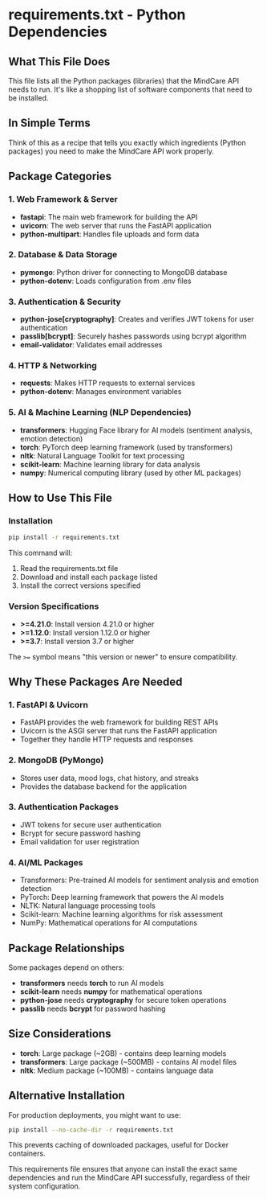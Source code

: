 # requirements.txt - Python Dependencies

## What This File Does
This file lists all the Python packages (libraries) that the MindCare API needs to run. It's like a shopping list of software components that need to be installed.

## In Simple Terms
Think of this as a recipe that tells you exactly which ingredients (Python packages) you need to make the MindCare API work properly.

## Package Categories

### 1. **Web Framework & Server**
- **fastapi**: The main web framework for building the API
- **uvicorn**: The web server that runs the FastAPI application
- **python-multipart**: Handles file uploads and form data

### 2. **Database & Data Storage**
- **pymongo**: Python driver for connecting to MongoDB database
- **python-dotenv**: Loads configuration from .env files

### 3. **Authentication & Security**
- **python-jose[cryptography]**: Creates and verifies JWT tokens for user authentication
- **passlib[bcrypt]**: Securely hashes passwords using bcrypt algorithm
- **email-validator**: Validates email addresses

### 4. **HTTP & Networking**
- **requests**: Makes HTTP requests to external services
- **python-dotenv**: Manages environment variables

### 5. **AI & Machine Learning (NLP Dependencies)**
- **transformers**: Hugging Face library for AI models (sentiment analysis, emotion detection)
- **torch**: PyTorch deep learning framework (used by transformers)
- **nltk**: Natural Language Toolkit for text processing
- **scikit-learn**: Machine learning library for data analysis
- **numpy**: Numerical computing library (used by other ML packages)

## How to Use This File

### Installation
```bash
pip install -r requirements.txt
```

This command will:
1. Read the requirements.txt file
2. Download and install each package listed
3. Install the correct versions specified

### Version Specifications
- **>=4.21.0**: Install version 4.21.0 or higher
- **>=1.12.0**: Install version 1.12.0 or higher
- **>=3.7**: Install version 3.7 or higher

The `>=` symbol means "this version or newer" to ensure compatibility.

## Why These Packages Are Needed

### 1. **FastAPI & Uvicorn**
- FastAPI provides the web framework for building REST APIs
- Uvicorn is the ASGI server that runs the FastAPI application
- Together they handle HTTP requests and responses

### 2. **MongoDB (PyMongo)**
- Stores user data, mood logs, chat history, and streaks
- Provides the database backend for the application

### 3. **Authentication Packages**
- JWT tokens for secure user authentication
- Bcrypt for secure password hashing
- Email validation for user registration

### 4. **AI/ML Packages**
- Transformers: Pre-trained AI models for sentiment analysis and emotion detection
- PyTorch: Deep learning framework that powers the AI models
- NLTK: Natural language processing tools
- Scikit-learn: Machine learning algorithms for risk assessment
- NumPy: Mathematical operations for AI computations

## Package Relationships
Some packages depend on others:
- **transformers** needs **torch** to run AI models
- **scikit-learn** needs **numpy** for mathematical operations
- **python-jose** needs **cryptography** for secure token operations
- **passlib** needs **bcrypt** for password hashing

## Size Considerations
- **torch**: Large package (~2GB) - contains deep learning models
- **transformers**: Large package (~500MB) - contains AI model files
- **nltk**: Medium package (~100MB) - contains language data

## Alternative Installation
For production deployments, you might want to use:
```bash
pip install --no-cache-dir -r requirements.txt
```

This prevents caching of downloaded packages, useful for Docker containers.

This requirements file ensures that anyone can install the exact same dependencies and run the MindCare API successfully, regardless of their system configuration.
